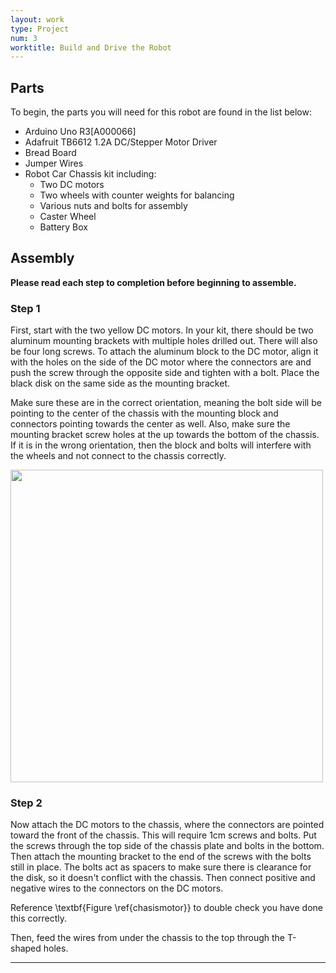 ```yaml
---
layout: work
type: Project
num: 3
worktitle: Build and Drive the Robot
---
```


## Parts

To begin, the parts you will need for this robot are found in the list below:
* Arduino Uno R3[A000066]
* Adafruit TB6612 1.2A DC/Stepper Motor Driver
* Bread Board
* Jumper Wires
* Robot Car Chassis kit including:
  * Two DC motors 
  * Two wheels with counter weights for balancing
  * Various nuts and bolts for assembly
  * Caster Wheel
  * Battery Box

## Assembly

**Please read each step to completion before beginning to assemble.**

### Step 1

First, start with the two yellow DC motors. In your kit, there should be two aluminum mounting brackets with multiple holes drilled out. There will also be four long screws. To attach the aluminum block to the DC motor, align it with the holes on the side of the DC motor where the connectors are and push the screw through the opposite side and tighten with a bolt. Place the black disk on the same side as the mounting bracket.
 
Make sure these are in the correct orientation, meaning the bolt side will be pointing to the center of the chassis with the mounting block and connectors pointing towards the center as well. Also, make sure the mounting bracket screw holes at the up towards the bottom of the chassis. If it is in the wrong orientation, then the block and bolts will interfere with the wheels and not connect to the chassis correctly. 

<img src="https://hendrix-cs.github.io{{site.baseurl}}/assets/images/SoloMotor.jpg" width=500>

### Step 2

Now attach the DC motors to the chassis, where the connectors are pointed toward the front of the chassis. 
This will require 1cm screws and bolts. Put the screws through the top side of the chassis plate and bolts in the 
bottom. Then attach the mounting bracket to the end of the screws with the bolts still in place. The bolts act as 
spacers to make sure there is clearance for the disk, so it doesn't conflict with the chassis. Then connect positive 
and negative wires to the connectors on the DC motors. 



Reference \textbf{Figure \ref{chasismotor}} to double check you have done this correctly. 


Then, feed the wires from under the chassis to the top through the T-shaped holes. 



------------------------------------------------------------------------
